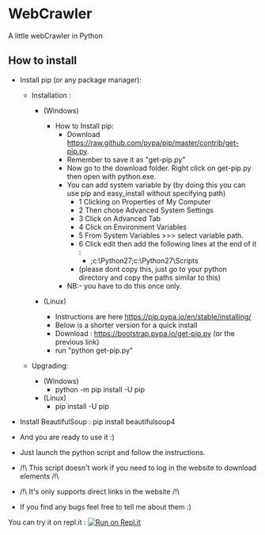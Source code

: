 # WebCrawler
A little webCrawler in Python


## How to install

* Install pip (or any package manager): 
    * Installation :
		* (Windows)
			* How to Install pip:
				* Download https://raw.github.com/pypa/pip/master/contrib/get-pip.py.
				* Remember to save it as "get-pip.py"
				* Now go to the download folder. Right click on get-pip.py then open with python.exe.
				* You can add system variable by
				(by doing this you can use pip and easy_install without specifying path)
					* 1 Clicking on Properties of My Computer
					* 2 Then chose Advanced System Settings
					* 3 Click on Advanced Tab
					* 4 Click on Environment Variables
					* 5 From System Variables >>> select variable path.
					* 6 Click edit then add the following lines at the end of it :
						* ;c:\Python27;c:\Python27\Scripts
					* (please dont copy this, just go to your python directory and copy the paths similar to this)
			   * NB:- you have to do this once only.
		   
		* (Linux)
			* Instructions are here https://pip.pypa.io/en/stable/installing/
			* Below is a shorter version for a quick install
			* Download : https://bootstrap.pypa.io/get-pip.py (or the previous link)
			* run "python get-pip.py" 
			
		
	* Upgrading:
		* (Windows)
			* python -m pip install -U pip
		* (Linux)
			* pip install -U pip
		
	
* Install BeautifulSoup :
	    pip install beautifulsoup4

* And you are ready to use it :)

* Just launch the python script and follow the instructions.

* /!\ This script doesn't work if you need to log in the website to download elements /!\
* /!\ It's only supports direct links in the website /!\

* If you find any bugs feel free to tell me about them :)

You can try it on repl.it : [![Run on Repl.it](https://repl.it/badge/github/Vahen/WebCrawler)](https://repl.it/github/Vahen/WebCrawler)
